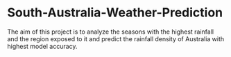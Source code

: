 # South-Australia-Weather-Prediction
The aim of this project is to analyze the seasons with the highest rainfall and the region exposed to it and predict the rainfall density of Australia with highest model accuracy.
